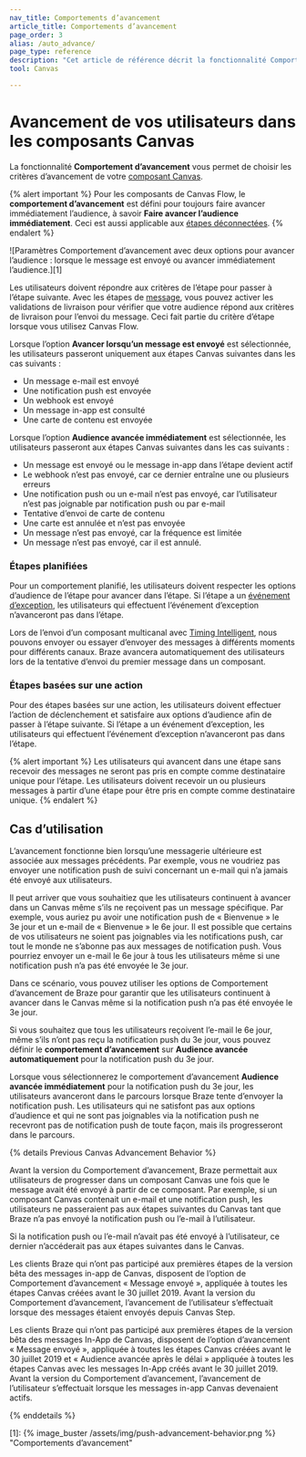 ```yaml
---
nav_title: Comportements d’avancement
article_title: Comportements d’avancement
page_order: 3
alias: /auto_advance/
page_type: reference
description: "Cet article de référence décrit la fonctionnalité Comportement d’avancement de Braze et aborde les divers scénarios qui peuvent se présenter au fur et à mesure que vous évoluez dans un Canvas."
tool: Canvas

---
```


# Avancement de vos utilisateurs dans les composants Canvas

La fonctionnalité **Comportement d’avancement** vous permet de choisir les critères d’avancement de votre [composant Canvas]({{site.baseurl}}/user_guide/engagement_tools/canvas/canvas_components/). 

{% alert important %}
Pour les composants de Canvas Flow, le **comportement d’avancement** est défini pour toujours faire avancer immédiatement l’audience, à savoir **Faire avancer l’audience immédiatement**. Ceci est aussi applicable aux [étapes déconnectées]({{site.baseurl}}/user_guide/engagement_tools/canvas/managing_canvases/change_your_canvas_after_launch/#disconnected-steps/).
{% endalert %}

![Paramètres Comportement d’avancement avec deux options pour avancer l’audience : lorsque le message est envoyé ou avancer immédiatement l’audience.][1]

Les utilisateurs doivent répondre aux critères de l’étape pour passer à l’étape suivante. Avec les étapes de [message]({{site.baseurl}}/user_guide/engagement_tools/canvas/canvas_components/message_step/), vous pouvez activer les validations de livraison pour vérifier que votre audience répond aux critères de livraison pour l’envoi du message. Ceci fait partie du critère d’étape lorsque vous utilisez Canvas Flow.

Lorsque l’option **Avancer lorsqu’un message est envoyé** est sélectionnée, les utilisateurs passeront uniquement aux étapes Canvas suivantes dans les cas suivants :

- Un message e-mail est envoyé
- Une notification push est envoyée
- Un webhook est envoyé
- Un message in-app est consulté
- Une carte de contenu est envoyée

Lorsque l’option **Audience avancée immédiatement** est sélectionnée, les utilisateurs passeront aux étapes Canvas suivantes dans les cas suivants :

- Un message est envoyé ou le message in-app dans l’étape devient actif
- Le webhook n’est pas envoyé, car ce dernier entraîne une ou plusieurs erreurs
- Une notification push ou un e-mail n’est pas envoyé, car l’utilisateur n’est pas joignable par notification push ou par e-mail
- Tentative d’envoi de carte de contenu 
- Une carte est annulée et n’est pas envoyée
- Un message n’est pas envoyé, car la fréquence est limitée
- Un message n’est pas envoyé, car il est annulé.

### Étapes planifiées

Pour un comportement planifié, les utilisateurs doivent respecter les options d’audience de l’étape pour avancer dans l’étape. Si l’étape a un [événement d’exception]({{site.baseurl}}/user_guide/engagement_tools/canvas/create_a_canvas/exception_events/), les utilisateurs qui effectuent l’événement d’exception n’avanceront pas dans l’étape.

Lors de l’envoi d’un composant multicanal avec [Timing Intelligent]({{site.baseurl}}/user_guide/intelligence/intelligent_timing/), nous pouvons envoyer ou essayer d’envoyer des messages à différents moments pour différents canaux. Braze avancera automatiquement des utilisateurs lors de la tentative d’envoi du premier message dans un composant.

### Étapes basées sur une action

Pour des étapes basées sur une action, les utilisateurs doivent effectuer l’action de déclenchement et satisfaire aux options d’audience afin de passer à l’étape suivante. Si l’étape a un événement d’exception, les utilisateurs qui effectuent l’événement d’exception n’avanceront pas dans l’étape.

{% alert important %}
Les utilisateurs qui avancent dans une étape sans recevoir des messages ne seront pas pris en compte comme destinataire unique pour l’étape. Les utilisateurs doivent recevoir un ou plusieurs messages à partir d’une étape pour être pris en compte comme destinataire unique.
{% endalert %}

## Cas d’utilisation

L’avancement fonctionne bien lorsqu’une messagerie ultérieure est associée aux messages précédents. Par exemple, vous ne voudriez pas envoyer une notification push de suivi concernant un e-mail qui n’a jamais été envoyé aux utilisateurs.

Il peut arriver que vous souhaitiez que les utilisateurs continuent à avancer dans un Canvas même s’ils ne reçoivent pas un message spécifique. Par exemple, vous auriez pu avoir une notification push de « Bienvenue » le 3e jour et un e-mail de « Bienvenue » le 6e jour. Il est possible que certains de vos utilisateurs ne soient pas joignables via les notifications push, car tout le monde ne s’abonne pas aux messages de notification push. Vous pourriez envoyer un e-mail le 6e jour à tous les utilisateurs même si une notification push n’a pas été envoyée le 3e jour.

Dans ce scénario, vous pouvez utiliser les options de Comportement d’avancement de Braze pour garantir que les utilisateurs continuent à avancer dans le Canvas même si la notification push n’a pas été envoyée le 3e jour.

Si vous souhaitez que tous les utilisateurs reçoivent l’e-mail le 6e jour, même s’ils n’ont pas reçu la notification push du 3e jour, vous pouvez définir le **comportement d’avancement** sur **Audience avancée automatiquement** pour la notification push du 3e jour.

Lorsque vous sélectionnerez le comportement d’avancement **Audience avancée immédiatement** pour la notification push du 3e jour, les utilisateurs avanceront dans le parcours lorsque Braze tente d’envoyer la notification push. Les utilisateurs qui ne satisfont pas aux options d’audience et qui ne sont pas joignables via la notification push ne recevront pas de notification push de toute façon, mais ils progresseront dans le parcours.

{% details Previous Canvas Advancement Behavior %}

Avant la version du Comportement d’avancement, Braze permettait aux utilisateurs de progresser dans un composant Canvas une fois que le message avait été envoyé à partir de ce composant. Par exemple, si un composant Canvas contenait un e-mail et une notification push, les utilisateurs ne passeraient pas aux étapes suivantes du Canvas tant que Braze n’a pas envoyé la notification push ou l’e-mail à l’utilisateur.

Si la notification push ou l’e-mail n’avait pas été envoyé à l’utilisateur, ce dernier n’accéderait pas aux étapes suivantes dans le Canvas.

Les clients Braze qui n’ont pas participé aux premières étapes de la version bêta des messages in-app de Canvas, disposent de l’option de Comportement d’avancement « Message envoyé », appliquée à toutes les étapes Canvas créées avant le 30 juillet 2019. Avant la version du Comportement d’avancement, l’avancement de l’utilisateur s’effectuait lorsque des messages étaient envoyés depuis Canvas Step.

Les clients Braze qui n’ont pas participé aux premières étapes de la version bêta des messages In-App de Canvas, disposent de l’option d’avancement « Message envoyé », appliquée à toutes les étapes Canvas créées avant le 30 juillet 2019 et « Audience avancée après le délai » appliquée à toutes les étapes Canvas avec les messages In-App créés avant le 30 juillet 2019. Avant la version du Comportement d’avancement, l’avancement de l’utilisateur s’effectuait lorsque les messages in-app Canvas devenaient actifs.

{% enddetails %}

[1]: {% image_buster /assets/img/push-advancement-behavior.png %} "Comportements d’avancement"

